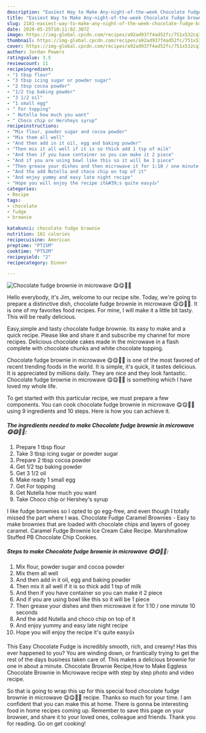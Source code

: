 ```yaml
---
description: "Easiest Way to Make Any-night-of-the-week Chocolate fudge brownie in microwave 😋😋🤤🤤"
title: "Easiest Way to Make Any-night-of-the-week Chocolate fudge brownie in microwave 😋😋🤤🤤"
slug: 2101-easiest-way-to-make-any-night-of-the-week-chocolate-fudge-brownie-in-microwave
date: 2020-05-25T10:11:02.307Z
image: https://img-global.cpcdn.com/recipes/a92ad937f4ad52fc/751x532cq70/chocolate-fudge-brownie-in-microwave-😋😋🤤🤤-recipe-main-photo.jpg
thumbnail: https://img-global.cpcdn.com/recipes/a92ad937f4ad52fc/751x532cq70/chocolate-fudge-brownie-in-microwave-😋😋🤤🤤-recipe-main-photo.jpg
cover: https://img-global.cpcdn.com/recipes/a92ad937f4ad52fc/751x532cq70/chocolate-fudge-brownie-in-microwave-😋😋🤤🤤-recipe-main-photo.jpg
author: Jordan Powers
ratingvalue: 3.5
reviewcount: 11
recipeingredient:
- "1 tbsp flour"
- "3 tbsp icing sugar or powder sugar"
- "2 tbsp cocoa powder"
- "1/2 tsp baking powder"
- "3 1/2 oil"
- "1 small egg"
- " For topping"
- " Nutella how much you want"
- " Choco chip or Hersheys syrup"
recipeinstructions:
- "Mix flour, powder sugar and cocoa powder"
- "Mix them all well"
- "And then add in it oil, egg and baking powder"
- "Then mix it all well if it is so thick add 1 tsp of milk"
- "And then if you have container so you can make it 2 piece"
- "And if you are using bowl like this so it will be 1 piece"
- "Then grease your dishes and then microwave it for 1:10 / one minute 10 seconds"
- "And the add Nutella and choco chip on top of it"
- "And enjoy yummy and easy late night recipe"
- "Hope you will enjoy the recipe it&#39;s quite easy👍"
categories:
- Recipe
tags:
- chocolate
- fudge
- brownie

katakunci: chocolate fudge brownie 
nutrition: 161 calories
recipecuisine: American
preptime: "PT15M"
cooktime: "PT52M"
recipeyield: "2"
recipecategory: Dinner

---
```



![Chocolate fudge brownie in microwave 😋😋🤤🤤](https://img-global.cpcdn.com/recipes/a92ad937f4ad52fc/751x532cq70/chocolate-fudge-brownie-in-microwave-😋😋🤤🤤-recipe-main-photo.jpg)

Hello everybody, it's Jim, welcome to our recipe site. Today, we're going to prepare a distinctive dish, chocolate fudge brownie in microwave 😋😋🤤🤤. It is one of my favorites food recipes. For mine, I will make it a little bit tasty. This will be really delicious.

Easy,simple and tasty chocolate fudge brownie. its easy to make and a quick recipe. Please like and share it and subscribe my channel for more recipes. Delicious chocolate cakes made in the microwave in a flash complete with chocolate chunks and white chocolate topping.

Chocolate fudge brownie in microwave 😋😋🤤🤤 is one of the most favored of recent trending foods in the world. It is simple, it's quick, it tastes delicious. It is appreciated by millions daily. They are nice and they look fantastic. Chocolate fudge brownie in microwave 😋😋🤤🤤 is something which I have loved my whole life.


To get started with this particular recipe, we must prepare a few components. You can cook chocolate fudge brownie in microwave 😋😋🤤🤤 using 9 ingredients and 10 steps. Here is how you can achieve it.

<!--inarticleads1-->

##### The ingredients needed to make Chocolate fudge brownie in microwave 😋😋🤤🤤:

1. Prepare 1 tbsp flour
1. Take 3 tbsp icing sugar or powder sugar
1. Prepare 2 tbsp cocoa powder
1. Get 1/2 tsp baking powder
1. Get 3 1/2 oil
1. Make ready 1 small egg
1. Get  For topping
1. Get  Nutella how much you want
1. Take  Choco chip or Hershey&#39;s syrup


I like fudge brownies so I opted to go egg-free, and even though I totally missed the part where I was. Chocolate Fudge Caramel Brownies - Easy to make brownies that are loaded with chocolate chips and layers of gooey caramel. Caramel Fudge Brownie Ice Cream Cake Recipe. Marshmallow Stuffed PB Chocolate Chip Cookies. 

<!--inarticleads2-->

##### Steps to make Chocolate fudge brownie in microwave 😋😋🤤🤤:

1. Mix flour, powder sugar and cocoa powder
1. Mix them all well
1. And then add in it oil, egg and baking powder
1. Then mix it all well if it is so thick add 1 tsp of milk
1. And then if you have container so you can make it 2 piece
1. And if you are using bowl like this so it will be 1 piece
1. Then grease your dishes and then microwave it for 1:10 / one minute 10 seconds
1. And the add Nutella and choco chip on top of it
1. And enjoy yummy and easy late night recipe
1. Hope you will enjoy the recipe it&#39;s quite easy👍


This Easy Chocolate Fudge is incredibly smooth, rich, and creamy! Has this ever happened to you? You are winding down, or frantically trying to get the rest of the days business taken care of. This makes a delicious brownie for one in about a minute. Chocolate Brownie Recipe,How to Make Eggless Chocolate Brownie in Microwave recipe with step by step photo and video recipe. 

So that is going to wrap this up for this special food chocolate fudge brownie in microwave 😋😋🤤🤤 recipe. Thanks so much for your time. I am confident that you can make this at home. There is gonna be interesting food in home recipes coming up. Remember to save this page on your browser, and share it to your loved ones, colleague and friends. Thank you for reading. Go on get cooking!
